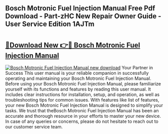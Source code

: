## Bosch Motronic Fuel Injection Manual Free Pdf Download - Part-zHC New Repair Owner Guide - User Service Edition 1AJTm

# <h2><a href="http://bc54888.oget.top/?id=Bosch+Motronic+Fuel+Injection+Manual">🔗Download New 👉🔴 Bosch Motronic Fuel Injection Manual</a></h2>

[![Bosch Motronic Fuel Injection Manual new download](https://i.imgur.com/5g1atiW.png)](http://bc54888.oget.top/?id=Bosch+Motronic+Fuel+Injection+Manual)
Your Partner in Success This user manual is your reliable companion in successfully operating and maintaining your Bosch Motronic Fuel Injection Manual. Before using your Bosch Motronic Fuel Injection Manual, please familiarize yourself with its functions and features by reading this user manual. It includes clear instructions for installation, setup, and operation, as well as troubleshooting tips for common issues. With features like list of features, your new Bosch Motronic Fuel Injection Manual is designed to simplify your tasks. We trust that theBosch Motronic Fuel Injection Manual has been an accurate and thorough resource in your efforts to master your new device. In case of any queries or concerns, please do not hesitate to reach out to our customer service team.
